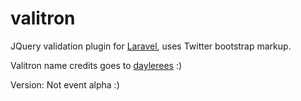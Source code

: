 valitron
========

JQuery validation plugin for [Laravel](http://www.laravel.com/), uses Twitter bootstrap markup.

Valitron name credits goes to [daylerees](http://daylerees.com/) :)

Version: Not event alpha :)
